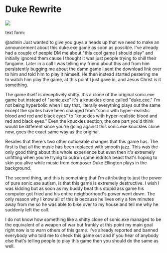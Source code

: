# Duke Rewrite
![](https://files.catbox.moe/g1t27l.png)

text form:

@admin Just wanted to give you guys a heads up that we need to make an announcement about this duke.exe game as soon as possible. I've already had a couple of people DM me about "this cool game I should play" and initially ignored them cause I thought it was just people trying to shill their fangame. Later in a call I was telling my friend about this and from him persistently bugging me about the damn game I sent the download link over to him and told him to play it himself. He then instead started pestering me to watch him play the game, at this point I just gave in, and Jesus Christ is it something.

The game itself is deceptively shitty. It's a clone of the original sonic.exe game but instead of "sonic.exe" it's a knuckles clone called "duke.exe." I'm not being hyperbolic when I say that, literally everything plays out the same except the sprites have been changed from "sonic with hyper-realistic blood and red and black eyes" to "knuckles with hyper-realistic blood and red and black eyes." Even the knuckles section, the one part you'd think would be different since you're going against this sonic.exe knuckles clone now, goes the exact same way as the original. 

Besides that there's two other noticeable changes that this game has. The first is that all the music has been replaced with smooth jazz. This was the only good thing about this whole experience but even then it's extremely unfitting when you're trying to outrun some eldritch beast that's hoping to skin you alive while music from composer Duke Ellington plays in the background.

The second thing, and this is something that I'm attributing to just the power of pure sonic.exe autism, is that this game is extremely destructive. I wish I was kidding but as soon as my buddy beat this stupid ass game his computer got fried and his entire neighborhood's power went down. The only reason why I know all of this is because he lives only a few minutes away from me so he was able to bike over to my house and tell me why he suddenly left the call.

I do not know how something like a shitty clone of sonic.exe managed to be the equivalent of a weapon of war but frankly at this point my main goal right now is to warn others of this game. I've already reported and banned everybody who told me to check this game out and if you hear of anybody else that's telling people to play this game then you should do the same as well.